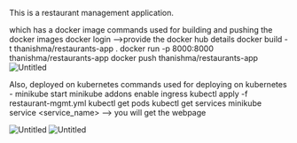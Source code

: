 This is a restaurant management application. 

which has a docker image 
commands used for building and pushing the docker images
docker login -->provide the docker hub details 
docker build -t thanishma/restaurants-app .
docker run -p 8000:8000 thanishma/restaurants-app
docker push thanishma/restaurants-app
![Untitled](https://s3-us-west-2.amazonaws.com/secure.notion-static.com/a5f37953-397e-49f9-a574-98b57150bf77/Untitled.png)

Also, deployed on kubernetes 
commands used for deploying on kubernetes -
minikube start
minikube addons enable ingress
kubectl apply -f restaurant-mgmt.yml
kubectl get pods 
kubectl get services
minikube service <service_name> --> you will get the webpage

![Untitled](https://s3-us-west-2.amazonaws.com/secure.notion-static.com/d1564b55-8272-470c-9a3c-eb311188795e/Untitled.png)
![Untitled](https://s3-us-west-2.amazonaws.com/secure.notion-static.com/8f52f368-c38e-49e1-9729-4aa61dab3f26/Untitled.png)
